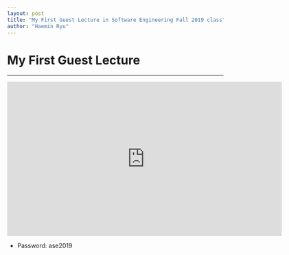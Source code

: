 ```yaml
---
layout: post
title: "My First Guest Lecture in Software Engineering Fall 2019 class"
author: "Haemin Ryu"
---
```


# My First Guest Lecture
<hr>
<iframe src="https://player.vimeo.com/video/391716695" width="640" height="360" frameborder="0" allow="autoplay; fullscreen" allowfullscreen></iframe>

* Password: ase2019
